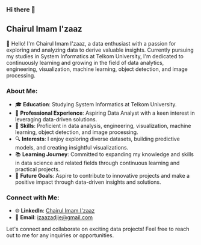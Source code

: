 ### Hi there 👋

## Chairul Imam I'zaaz

👋 Hello! I'm Chairul Imam I'zaaz, a data enthusiast with a passion for exploring and analyzing data to derive valuable insights. Currently pursuing my studies in System Informatics at Telkom University, I'm dedicated to continuously learning and growing in the field of data analytics, engineering, visualization, machine learning, object detection, and image processing.

### About Me:

- 🎓 **Education**: Studying System Informatics at Telkom University.
- 💼 **Professional Experience**: Aspiring Data Analyst with a keen interest in leveraging data-driven solutions.
- 🌱 **Skills**: Proficient in data analysis, engineering, visualization, machine learning, object detection, and image processing.
- 🔍 **Interests**: I enjoy exploring diverse datasets, building predictive models, and creating insightful visualizations.
- 📚 **Learning Journey**: Committed to expanding my knowledge and skills in data science and related fields through continuous learning and practical projects.
- 🚀 **Future Goals**: Aspire to contribute to innovative projects and make a positive impact through data-driven insights and solutions.

### Connect with Me:

- 🌐 **LinkedIn**: [Chairul Imam I'zaaz](https://www.linkedin.com/in/chairul-imam-izaaz-a1177221a/)
- 📧 **Email**: izaazadjie@gmail.com

Let's connect and collaborate on exciting data projects! Feel free to reach out to me for any inquiries or opportunities.
